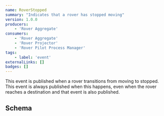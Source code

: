 ```yaml
---
name: RoverStopped
summary: "Indicates that a rover has stopped moving"
version: 1.0.0
producers:
    - 'Rover Aggregate'
consumers:
    - 'Rover Aggregate'
    - 'Rover Projector'
    - 'Rover Pilot Process Manager'
tags:
    - label: 'event'
externalLinks: []
badges: []
---
```

This event is published when a rover transitions from moving to stopped. This event is always published when this happens, even when the rover reaches a destination and that event is also published.

<Mermaid />

## Schema
<SchemaViewer />
